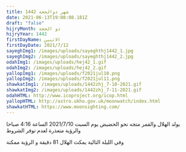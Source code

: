 ```yaml
---
title: شهر ذوالحجة 1442
date: 2021-06-13T19:08:08.181Z
draft: "false"
hijryMonth: ذو الحجة
hijryYear: 1442
firstDayName: الاثنين
firstDayDate: 2021/7/12
sayeghImg1: /images/uploads/sayeghthj1442_1.jpg
sayeghImg2: /images/uploads/sayeghthj1442_2.jpg
odahImg1: /images/uploads/hej42_1.gif
odahImg2: /images/uploads/hej42_2.gif
yallopImg1: /images/uploads/f2021jul10.png
yallopImg2: /images/uploads/f2021jul11.png
shawkatImg1: /images/uploads/1442zhj_7-10-2021.gif
shawkatImg2: /images/uploads/1442zhj_7-11-2021.gif
odahHTML: http://www.icoproject.org/icop.html
yallopHTML: http://astro.ukho.gov.uk/moonwatch/index.html
shawkatHTML: https://www.moonsighting.com/
---
```

يولد الهلال والقمر متجه نحو الحضيض يوم السبت 2021/7/10 الساعة 4:16 صباحا \
والرؤية متعذرة لعدم توفر الشروط

وفي الليلة التالية يمكث الهلال 81 دقيقة و الرؤية ممكنة